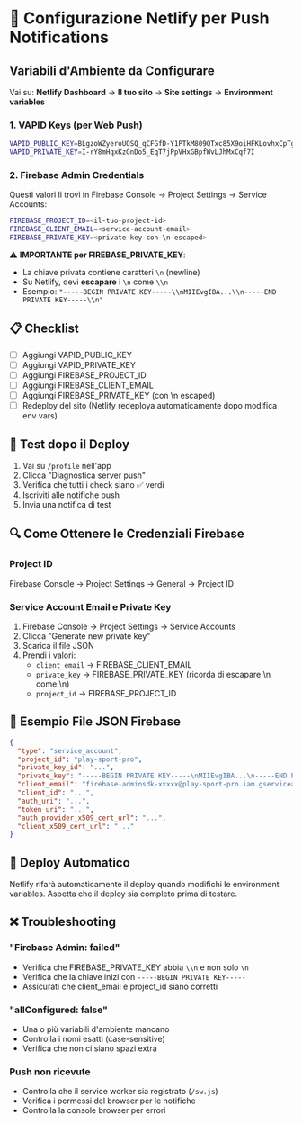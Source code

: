# 🔧 Configurazione Netlify per Push Notifications

## Variabili d'Ambiente da Configurare

Vai su: **Netlify Dashboard** → **Il tuo sito** → **Site settings** → **Environment variables**

### 1. VAPID Keys (per Web Push)

```bash
VAPID_PUBLIC_KEY=BLgzoWZyeroUOSQ_qCFGfD-Y1PTkM809QTxc85X9oiHFKLovhxCpTgpAQV8zX6iJwLKy_wmMEQx7HHZUKrXusdM
VAPID_PRIVATE_KEY=I-rY8mHqxKzGnDo5_EqT7jPpVHxGBpfWvLJhMxCqf7I
```

### 2. Firebase Admin Credentials

Questi valori li trovi in Firebase Console → Project Settings → Service Accounts:

```bash
FIREBASE_PROJECT_ID=<il-tuo-project-id>
FIREBASE_CLIENT_EMAIL=<service-account-email>
FIREBASE_PRIVATE_KEY=<private-key-con-\n-escaped>
```

⚠️ **IMPORTANTE per FIREBASE_PRIVATE_KEY**:
- La chiave privata contiene caratteri `\n` (newline)
- Su Netlify, devi **escapare** i `\n` come `\\n`
- Esempio: `"-----BEGIN PRIVATE KEY-----\\nMIIEvgIBA...\\n-----END PRIVATE KEY-----\\n"`

## 📋 Checklist

- [ ] Aggiungi VAPID_PUBLIC_KEY
- [ ] Aggiungi VAPID_PRIVATE_KEY
- [ ] Aggiungi FIREBASE_PROJECT_ID
- [ ] Aggiungi FIREBASE_CLIENT_EMAIL
- [ ] Aggiungi FIREBASE_PRIVATE_KEY (con \\n escaped)
- [ ] Redeploy del sito (Netlify redeploya automaticamente dopo modifica env vars)

## 🧪 Test dopo il Deploy

1. Vai su `/profile` nell'app
2. Clicca "Diagnostica server push"
3. Verifica che tutti i check siano ✅ verdi
4. Iscriviti alle notifiche push
5. Invia una notifica di test

## 🔍 Come Ottenere le Credenziali Firebase

### Project ID
Firebase Console → Project Settings → General → Project ID

### Service Account Email e Private Key
1. Firebase Console → Project Settings → Service Accounts
2. Clicca "Generate new private key"
3. Scarica il file JSON
4. Prendi i valori:
   - `client_email` → FIREBASE_CLIENT_EMAIL
   - `private_key` → FIREBASE_PRIVATE_KEY (ricorda di escapare \n come \\n)
   - `project_id` → FIREBASE_PROJECT_ID

## 📝 Esempio File JSON Firebase

```json
{
  "type": "service_account",
  "project_id": "play-sport-pro",
  "private_key_id": "...",
  "private_key": "-----BEGIN PRIVATE KEY-----\nMIIEvgIBA...\n-----END PRIVATE KEY-----\n",
  "client_email": "firebase-adminsdk-xxxxx@play-sport-pro.iam.gserviceaccount.com",
  "client_id": "...",
  "auth_uri": "...",
  "token_uri": "...",
  "auth_provider_x509_cert_url": "...",
  "client_x509_cert_url": "..."
}
```

## 🚀 Deploy Automatico

Netlify rifarà automaticamente il deploy quando modifichi le environment variables.
Aspetta che il deploy sia completo prima di testare.

## ❌ Troubleshooting

### "Firebase Admin: failed"
- Verifica che FIREBASE_PRIVATE_KEY abbia `\\n` e non solo `\n`
- Verifica che la chiave inizi con `-----BEGIN PRIVATE KEY-----`
- Assicurati che client_email e project_id siano corretti

### "allConfigured: false"
- Una o più variabili d'ambiente mancano
- Controlla i nomi esatti (case-sensitive)
- Verifica che non ci siano spazi extra

### Push non ricevute
- Controlla che il service worker sia registrato (`/sw.js`)
- Verifica i permessi del browser per le notifiche
- Controlla la console browser per errori
